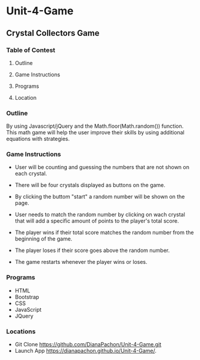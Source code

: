 # Unit-4-Game


## Crystal Collectors Game


### Table of Contest 

1. Outline

2. Game Instructions

3. Programs 

4. Location


### Outline
By using Javascript/jQuery and the Math.floor(Math.random()) function.
This math game will help the user improve their skills by using additional equations with strategies. 


### Game Instructions

* User will be counting and guessing the numbers that are not shown on each crystal.
* There will be four crystals displayed as buttons on the game.
* By clicking the buttom "start" a random number will be shown on the page. 
* User needs to match the random number by clicking on wach crystal that will add a specific amount  of points to the player's   total score.
* The player wins if their total score matches the random number from the beginning of the game.

* The player loses if their score goes above the random number.

* The game restarts whenever the player wins or loses.

### Programs
 * HTML
 * Bootstrap
 * CSS
 * JavaScript
 * JQuery
 
 ### Locations
 - Git Clone 
 https://github.com/DianaPachon/Unit-4-Game.git
 - Launch App
 https://dianapachon.github.io/Unit-4-Game/.
 

 
 
